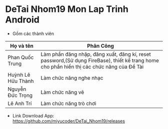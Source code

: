 # DeTai Nhom19 Mon Lap Trinh Android
- Gồm các thành viên

| Họ và tên     | Phân Công    |
| --------- | -------- | 
| Phan Quốc Trung      | Làm phần đăng nhập, đăng xuất, đăng kí, reset password,(Sử dụng FireBase), thiết kế trang home cho phần hiển thị các chức năng của Đề Tài  |
| Huỳnh Lê Hữu Thành     | Làm chức năng nghe nhạc     |   
| Nguyễn Đức Trọng | Làm chức năng vẽ    |
| Lê Anh Trí | Làm chức năng trò chơi    |


- Link Download App: https://github.com/miyucoder/DeTai_Nhom19/releases
